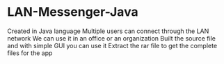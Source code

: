 # LAN-Messenger-Java
Created in Java language
Multiple users can connect through the LAN network
We can use it in an office or an organization
Built the source file and with simple GUI you can use it
Extract the rar file to get the complete files for the app 
